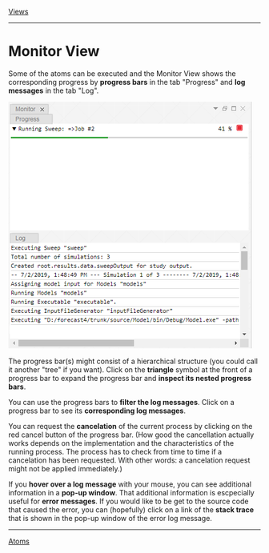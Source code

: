 [Views](./views.md)

----

#	Monitor View

Some of the atoms can be executed and the Monitor View shows the corresponding progress by **progress bars** in the tab "Progress" and **log messages** in the tab "Log". 

<img src="../images/monitorView.png">

The progress bar(s) might consist of a hierarchical structure (you could call it another "tree" if you want). Click on the **triangle** symbol at the front of a progress bar to expand the progress bar and **inspect its nested progress bars**. 

You can use the progress bars to **filter the log messages**. Click on a progress bar to see its **corresponding log messages**.

You can request the **cancelation** of the current process by clicking on the red cancel button of the progress bar. (How good the cancellation actually works depends on the implementation and the characteristics of the running process. The process has to check from time to time if a cancelation has been requested. With other words: a cancelation request might not be applied immediately.)

If you **hover over a log message** with your mouse, you can see additional information in a **pop-up window**. That additional information is escpecially useful for **error messages**. If you would like to be get to the source code that caused the error, you can (hopefully) click on a link of the **stack trace** that is shown in the pop-up window of the error log message.  


----
[Atoms](../atoms/atoms.md)

